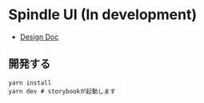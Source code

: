 # Spindle UI (In development)

- [Design Doc](design-doc.md)

## 開発する

```
yarn install
yarn dev # storybookが起動します
```
